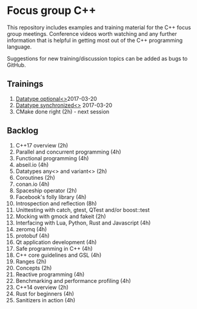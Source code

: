 Focus group C++
===============

This repository includes examples and training material for the C++ focus group meetings.
Conference videos worth watching and any further information that is helpful in getting most out of the C++ programming language.

Suggestions for new training/discussion topics can be added as bugs to GitHub.

Trainings
---------
1. [Datatype optional<>](dt_optional/README.md)2017-03-20
1. [Datatype synchronized<>](dt_synchronized/README.md) 2017-03-20
1. CMake done right (2h) - next session

Backlog
-------
1. C++17 overview (2h)
1. Parallel and concurrent programming (4h)
1. Functional programming (4h)
1. abseil.io (4h)
1. Datatypes any<> and variant<> (2h)
1. Coroutines (2h)
1. conan.io (4h)
1. Spaceship operator (2h)
1. Facebook's folly library (4h)
1. Introspection and reflection (8h)
1. Unittesting with catch, gtest, QTest and/or boost::test
1. Mocking with gmock and fakeit (2h)
1. Interfacing with Lua, Python, Rust and Javascript (4h)
1. zeromq (4h)
1. protobuf (4h)
1. Qt application development (4h)
1. Safe programming in C++ (4h)
1. C++ core guidelines and GSL (4h)
1. Ranges (2h)
1. Concepts (2h)
1. Reactive programming (4h)
1. Benchmarking and performance profiling (4h)
1. C++14 overview (2h)
1. Rust for beginners (4h)
1. Sanitizers in action (4h)